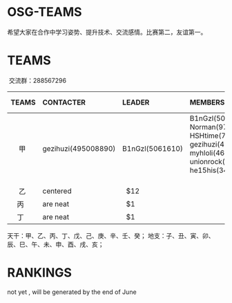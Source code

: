 # OSG-TEAMS
希望大家在合作中学习姿势、提升技术、交流感情。比赛第二，友谊第一。


# TEAMS

  交流群：288567296

| TEAMS | CONTACTER  | LEADER | MEMBERS |MONTHLY THEME|
|:----:|:-----------|:--------|:--------|:----------|
| 甲    | gezihuzi(495008890) | B1nGzl(5061610)|B1nGzl(5061610) Norman(9703797) HSHtime(747423692) gezihuzi(495008890) myhloli(466906969) unionrock(1014564010) he15his(349983741)        |not yet|
| 乙   | centered        |   $12 |||
| 丙   | are neat        |    $1 |||
| 丁   | are neat        |    $1 |||


天干：甲、乙、丙、丁、戊、己、庚、辛、壬、癸；
地支：子、丑、寅、卯、辰、巳、午、未、申、酉、戌、亥；

# RANKINGS

not yet , will be generated by the end of June 
